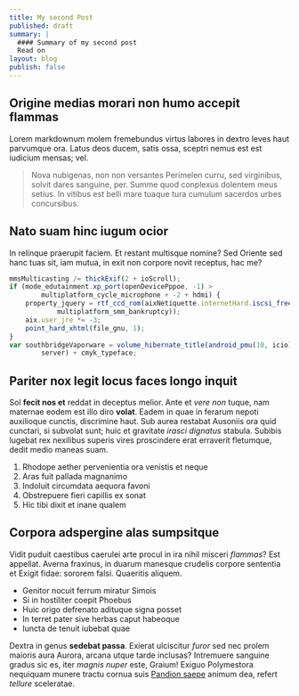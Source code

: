 ```yaml
---
title: My second Post
published: draft
summary: |
  #### Summary of my second post
  Read on
layout: blog
publish: false
---
```


## Origine medias morari non humo accepit flammas

Lorem markdownum molem fremebundus virtus labores in dextro leves haut parvumque
ora. Latus deos ducem, satis ossa, sceptri nemus est est iudicium mensas; vel.

> Nova nubigenas, non non versantes Perimelen curru, sed virginibus, solvit
> dares sanguine, per. Summe quod conplexus dolentem meus setius. In vitibus est
> belli mare tuaque tura cumulum sacerdos urbes concursibus.

## Nato suam hinc iugum ocior

In relinque praerupit faciem. Et restant multisque nomine? Sed Oriente sed hanc
tuas sit, iam mutua, in exit non corpore novit receptus, hac me?

```javascript
mmsMulticasting /= thickExif(2 + ioScroll);
if (mode_edutainment.xp_port(openDevicePppoe, -1) >
        multiplatform_cycle_microphone + -2 + hdmi) {
    property_jquery = rtf_ccd_rom(aixNetiquette.internetHard.iscsi_freeware(
            multiplatform_smm_bankruptcy));
    aix.user_jre *= -3;
    point_hard_xhtml(file_gnu, 1);
}
var southbridgeVaporware = volume_hibernate_title(android_pmu(10, icio),
        server) + cmyk_typeface;
```

## Pariter nox legit locus faces longo inquit

Sol **fecit nos et** reddat in deceptus melior. Ante et *vere non* tuque, nam
maternae eodem est illo diro **volat**. Eadem in quae in ferarum nepoti
auxilioque cunctis, discrimine haut. Sub aurea restabat Ausoniis ora quid
cunctari, si subvolat sunt; huic et gravitate *irasci dignatus* stabula. Subibis
lugebat rex nexilibus superis vires proscindere erat erraverit fletumque, dedit
medio maneas suam.

1. Rhodope aether pervenientia ora venistis et neque
2. Aras fuit pallada magnanimo
3. Indoluit circumdata aequora favoni
4. Obstrepuere fieri capillis ex sonat
5. Hic tibi dixit et inane qualem

## Corpora adspergine alas sumpsitque

Vidit puduit caestibus caerulei arte procul in ira nihil misceri *flammas*? Est
appellat. Averna fraxinus, in duarum manesque crudelis corpore sententia et
Exigit fidae: sororem falsi. Quaeritis aliquem.

- Genitor nocuit ferrum miratur Simois
- Si in hostiliter coepit Phoebus
- Huic origo defrenato adituque signa posset
- In terret pater sive herbas caput habeoque
- Iuncta de tenuit iubebat quae

Dextra in genus **sedebat passa**. Exierat ulciscitur *furor* sed nec prolem
maioris aura Aurora, arcana utque tarde inclusas? Intremuere sanguine gradus sic
es, iter *magnis nuper* este, Graium! Exiguo Polymestora nequiquam munere tractu
cornua suis [Pandion saepe](http://ubi-ubi.org/potitur) animum dea, refert
*tellure* sceleratae.